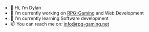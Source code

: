 - 👋 Hi, I’m Dylan
- 🔭 I’m currently working on [RPG-Gaming](rpg-gaming.net) and Web Development
- 🌱 I’m currently learning Software development
- 📫 You can reach me on: info@rpg-gaming.net

<!--
**Dylanswaggerino/Dylanswaggerino** is a ✨ _special_ ✨ repository because its `README.md` (this file) appears on your GitHub profile.
-->
